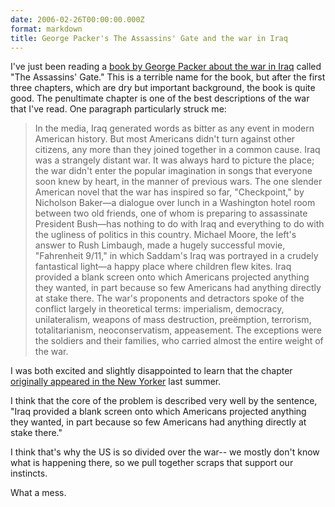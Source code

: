```yaml
---
date: 2006-02-26T00:00:00.000Z
format: markdown
title: George Packer's The Assassins' Gate and the war in Iraq
---
```


I've just been reading a <a href="http://www.fsgbooks.com/fsg/1739034.htm">book by George Packer about the war in Iraq</a> called "The Assassins' Gate." This is a terrible name for the book, but after the first three chapters, which are dry but important background, the book is quite good. The penultimate chapter is one of the best descriptions of the war that I've read. One paragraph particularly struck me:
<blockquote>In the media, Iraq generated words as bitter as any event in modern American history. But most Americans didn't turn against other citizens, any more than they joined together in a common cause. Iraq was a strangely distant war. It was always hard to picture the place; the war didn't enter the popular imagination in songs that everyone soon knew by heart, in the manner of previous wars. The one slender American novel that the war has inspired so far, "Checkpoint," by Nicholson Baker—a dialogue over lunch in a Washington hotel room between two old friends, one of whom is preparing to assassinate President Bush—has nothing to do with Iraq and everything to do with the ugliness of politics in this country. Michael Moore, the left's answer to Rush Limbaugh, made a hugely successful movie, "Fahrenheit 9/11," in which Saddam's Iraq was portrayed in a crudely fantastical light—a happy place where children flew kites. Iraq provided a blank screen onto which Americans projected anything they wanted, in part because so few Americans had anything directly at stake there. The war's proponents and detractors spoke of the conflict largely in theoretical terms: imperialism, democracy, unilateralism, weapons of mass destruction, preëmption, terrorism, totalitarianism, neoconservatism, appeasement. The exceptions were the soldiers and their families, who carried almost the entire weight of the war.</blockquote>
I was both excited and slightly disappointed to learn that the chapter <a href="http://www.newyorker.com/fact%3CWBR%3E/content/articles/050704fa%3CWBR%3E_fact3">originally appeared in the New Yorker</a> last summer.

I think that the core of the problem is described very well by the sentence, "Iraq provided a blank screen onto which Americans projected anything they wanted, in part because so few Americans had anything directly at stake there."

I think that's why the US is so divided over the war-- we mostly don't know what is happening there, so we pull together scraps that support our instincts.

What a mess.
